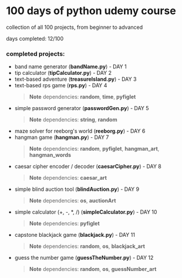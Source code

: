 # 100 days of python udemy course
collection of all 100 projects, from beginner to advanced

days completed: 12/100



### completed projects:
+ band name generator (**bandName.py**) - DAY 1
+ tip calculator (**tipCalculator.py**) - DAY 2
+ text-based adventure (**treasureIsland.py**) - DAY 3
+ text-based rps game (**rps.py**) - DAY 4
    > __Note__ dependencies: **random**, **time**, **pyfiglet**
+ simple password generator (**passwordGen.py**) - DAY 5
    > __Note__ dependencies: **string**, **random**
+ maze solver for reeborg's world (**reeborg.py**) - DAY 6
+ hangman game (**hangman.py**) - DAY 7
    > __Note__ dependencies: **random**, **pyfiglet**, **hangman_art**, **hangman_words**
+ caesar cipher encoder / decoder (**caesarCipher.py**) - DAY 8
    > __Note__ dependencies: **caesar_art**
+ simple blind auction tool (**blindAuction.py**) - DAY 9
    > __Note__ dependencies: **os**, **auctionArt**
+ simple calculator (+, -, *, /) (**simpleCalculator.py**) - DAY 10
    > __Note__ dependencies: **pyfiglet**
+ capstone blackjack game (**blackjack.py**) - DAY 11
    > __Note__ dependencies: **random**, **os**, **blackjack_art**
+ guess the number game (**guessTheNumber.py**) - DAY 12
    > __Note__ dependencies: **random**, **os**, **guessNumber_art**